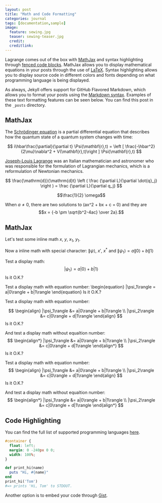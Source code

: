 ```yaml
---
layout: post
title: "Math and Code Formatting"
categories: journal
tags: [documentation,sample]
image:
  feature: sewing.jpg
  teaser: sewing-teaser.jpg
  credit:
  creditlink:
---
```


Lagrange comes out of the box with [MathJax](https://www.mathjax.org/) and syntax highlighting through [fenced code blocks](https://help.github.com/articles/creating-and-highlighting-code-blocks/). MathJax allows you to display mathematical equations in your posts through the use of [LaTeX](http://www.andy-roberts.net/writing/latex/mathematics_1). Syntax highlighting allows you to display source code in different colors and fonts depending on what programming language is being displayed.

As always, Jekyll offers support for GitHub Flavored Markdown, which allows you to format your posts using the [Markdown syntax](https://guides.github.com/features/mastering-markdown/). Examples of these text formatting features can be seen below. You can find this post in the `_posts` directory.

## MathJax

The [Schrödinger equation](https://en.wikipedia.org/wiki/Schr%C3%B6dinger_equation) is a partial differential equation that describes how the quantum state of a quantum system changes with time:

$$
i\hbar\frac{\partial}{\partial t} \Psi(\mathbf{r},t) = \left [ \frac{-\hbar^2}{2\mu}\nabla^2 + V(\mathbf{r},t)\right ] \Psi(\mathbf{r},t)
$$

[Joseph-Louis Lagrange](https://en.wikipedia.org/wiki/Joseph-Louis_Lagrange) was an Italian mathematician and astronomer who was responsible for the formulation of Lagrangian mechanics, which is a reformulation of Newtonian mechanics.

$$ \frac{\mathrm{d}}{\mathrm{d}t} \left ( \frac {\partial  L}{\partial \dot{q}_j} \right ) =  \frac {\partial L}{\partial q_j} $$

$$\frac{1}{2} \omega$$




When $a \ne 0$, there are two solutions to \(ax^2 + bx + c = 0\) and they are
$$x = {-b \pm \sqrt{b^2-4ac} \over 2a}.$$

## MathJax 

Let's test some inline math $x$, $y$, $x_1$, $y_1$.

Now a inline math with special character: $\|\psi\rangle$, $x'$, $x^*$ and $\|\psi_1\rangle = a\|0\rangle + b\|1\rangle$

Test a display math:
$$
  |\psi_1\rangle = a|0\rangle + b|1\rangle
$$
Is it O.K.?

Test a display math with equation number:
\begin{equation}
  |\psi_1\rangle = a|0\rangle + b|1\rangle
\end{equation}
Is it O.K.?

Test a display math with equation number:

$$
 \begin{align}
   |\psi_1\rangle &= a|0\rangle + b|1\rangle \\
   |\psi_2\rangle &= c|0\rangle + d|1\rangle
 \end{align}
$$
Is it O.K.?

And test a display math without equaltion number:
$$
 \begin{align*}
   |\psi_1\rangle &= a|0\rangle + b|1\rangle \\
   |\psi_2\rangle &= c|0\rangle + d|1\rangle
 \end{align*}
$$
Is it O.K.?

Test a display math with equation number:
$$
\begin{align}
   |\psi_1\rangle &= a|0\rangle + b|1\rangle \\
   |\psi_2\rangle &= c|0\rangle + d|1\rangle
\end{align}
$$
Is it O.K.?

And test a display math without equaltion number:
$$
\begin{align*}
   |\psi_1\rangle &= a|0\rangle + b|1\rangle \\
   |\psi_2\rangle &= c|0\rangle + d|1\rangle
\end{align*}
$$



## Code Highlighting

You can find the full list of supported programming languages [here](https://github.com/jneen/rouge/wiki/List-of-supported-languages-and-lexers).

```css
#container {
  float: left;
  margin: 0 -240px 0 0;
  width: 100%;
}
```

```ruby
def print_hi(name)
  puts "Hi, #{name}"
end
print_hi('Tom')
#=> prints 'Hi, Tom' to STDOUT.
```

Another option is to embed your code through [Gist](https://en.support.wordpress.com/gist/).
